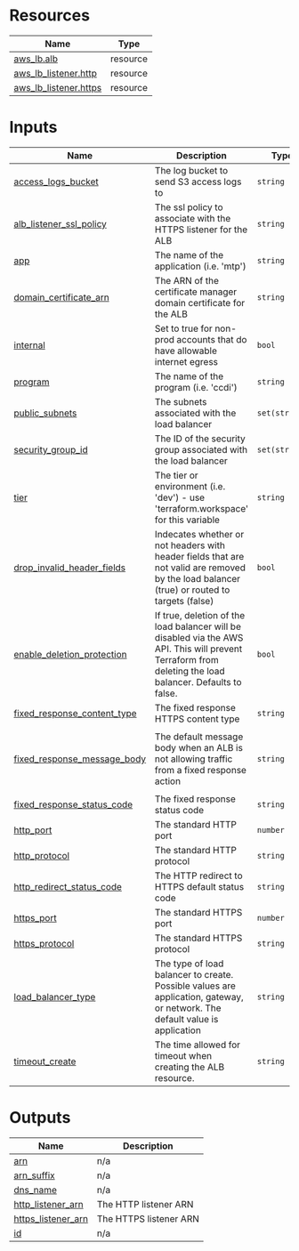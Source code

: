 <!-- BEGIN_TF_DOCS -->


# Resources

| Name | Type |
|------|------|
| [aws_lb.alb](https://registry.terraform.io/providers/hashicorp/aws/latest/docs/resources/lb) | resource |
| [aws_lb_listener.http](https://registry.terraform.io/providers/hashicorp/aws/latest/docs/resources/lb_listener) | resource |
| [aws_lb_listener.https](https://registry.terraform.io/providers/hashicorp/aws/latest/docs/resources/lb_listener) | resource |

# Inputs

| Name | Description | Type | Default | Required |
|------|-------------|------|---------|:--------:|
| <a name="input_access_logs_bucket"></a> [access\_logs\_bucket](#input\_access\_logs\_bucket) | The log bucket to send S3 access logs to | `string` | n/a | yes |
| <a name="input_alb_listener_ssl_policy"></a> [alb\_listener\_ssl\_policy](#input\_alb\_listener\_ssl\_policy) | The ssl policy to associate with the HTTPS listener for the ALB | `string` | n/a | yes |
| <a name="input_app"></a> [app](#input\_app) | The name of the application (i.e. 'mtp') | `string` | n/a | yes |
| <a name="input_domain_certificate_arn"></a> [domain\_certificate\_arn](#input\_domain\_certificate\_arn) | The ARN of the certificate manager domain certificate for the ALB | `string` | n/a | yes |
| <a name="input_internal"></a> [internal](#input\_internal) | Set to true for non-prod accounts that do have allowable internet egress | `bool` | n/a | yes |
| <a name="input_program"></a> [program](#input\_program) | The name of the program (i.e. 'ccdi') | `string` | n/a | yes |
| <a name="input_public_subnets"></a> [public\_subnets](#input\_public\_subnets) | The subnets associated with the load balancer | `set(string)` | n/a | yes |
| <a name="input_security_group_id"></a> [security\_group\_id](#input\_security\_group\_id) | The ID of the security group associated with the load balancer | `set(string)` | n/a | yes |
| <a name="input_tier"></a> [tier](#input\_tier) | The tier or environment (i.e. 'dev') - use 'terraform.workspace' for this variable | `string` | n/a | yes |
| <a name="input_drop_invalid_header_fields"></a> [drop\_invalid\_header\_fields](#input\_drop\_invalid\_header\_fields) | Indecates whether or not headers with header fields that are not valid are removed by the load balancer (true) or routed to targets (false) | `bool` | `true` | no |
| <a name="input_enable_deletion_protection"></a> [enable\_deletion\_protection](#input\_enable\_deletion\_protection) | If true, deletion of the load balancer will be disabled via the AWS API. This will prevent Terraform from deleting the load balancer. Defaults to false. | `bool` | `true` | no |
| <a name="input_fixed_response_content_type"></a> [fixed\_response\_content\_type](#input\_fixed\_response\_content\_type) | The fixed response HTTPS content type | `string` | `"text/plain"` | no |
| <a name="input_fixed_response_message_body"></a> [fixed\_response\_message\_body](#input\_fixed\_response\_message\_body) | The default message body when an ALB is not allowing traffic from a fixed response action | `string` | `"The application is not available at this time. Please try again soon."` | no |
| <a name="input_fixed_response_status_code"></a> [fixed\_response\_status\_code](#input\_fixed\_response\_status\_code) | The fixed response status code | `string` | `"200"` | no |
| <a name="input_http_port"></a> [http\_port](#input\_http\_port) | The standard HTTP port | `number` | `80` | no |
| <a name="input_http_protocol"></a> [http\_protocol](#input\_http\_protocol) | The standard HTTP protocol | `string` | `"HTTP"` | no |
| <a name="input_http_redirect_status_code"></a> [http\_redirect\_status\_code](#input\_http\_redirect\_status\_code) | The HTTP redirect to HTTPS default status code | `string` | `"HTTP_301"` | no |
| <a name="input_https_port"></a> [https\_port](#input\_https\_port) | The standard HTTPS port | `number` | `443` | no |
| <a name="input_https_protocol"></a> [https\_protocol](#input\_https\_protocol) | The standard HTTPS protocol | `string` | `"HTTPS"` | no |
| <a name="input_load_balancer_type"></a> [load\_balancer\_type](#input\_load\_balancer\_type) | The type of load balancer to create. Possible values are application, gateway, or network. The default value is application | `string` | `"application"` | no |
| <a name="input_timeout_create"></a> [timeout\_create](#input\_timeout\_create) | The time allowed for timeout when creating the ALB resource. | `string` | `"10m"` | no |

# Outputs

| Name | Description |
|------|-------------|
| <a name="output_arn"></a> [arn](#output\_arn) | n/a |
| <a name="output_arn_suffix"></a> [arn\_suffix](#output\_arn\_suffix) | n/a |
| <a name="output_dns_name"></a> [dns\_name](#output\_dns\_name) | n/a |
| <a name="output_http_listener_arn"></a> [http\_listener\_arn](#output\_http\_listener\_arn) | The HTTP listener ARN |
| <a name="output_https_listener_arn"></a> [https\_listener\_arn](#output\_https\_listener\_arn) | The HTTPS listener ARN |
| <a name="output_id"></a> [id](#output\_id) | n/a |
<!-- END_TF_DOCS -->